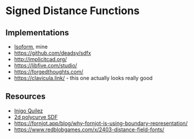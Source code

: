 # Signed Distance Functions

## Implementations

 * [Isoform](https://github.com/jes/isoform), mine
 * https://github.com/deadsy/sdfx
 * http://implicitcad.org/
 * https://libfive.com/studio/
 * https://forgedthoughts.com/
 * https://clavicula.link/ - this one actually looks really good

## Resources

 * [Inigo Quilez](https://iquilezles.org/articles/)
 * [2d polycurve SDF](https://www.shadertoy.com/view/3t33WH)
 * https://fornjot.app/blog/why-fornjot-is-using-boundary-representation/
 * https://www.redblobgames.com/x/2403-distance-field-fonts/
